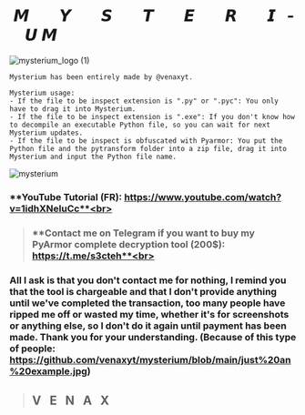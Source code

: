 #  ­  ­  ­  ­  ­ **𝙈 ­  ­  ­  ­  ­  ­  ­ 𝙔 ­  ­  ­  ­  ­  ­  ­ 𝙎 ­  ­  ­  ­  ­  ­  ­ 𝙏 ­  ­  ­  ­  ­  ­  ­ 𝙀 ­  ­  ­  ­  ­  ­  ­ 𝙍 ­  ­  ­  ­  ­  ­  ­ 𝙄 ­  ­  ­  ­  ­  ­  ­ 𝙐 ­  ­  ­  ­  ­  ­  ­ 𝙈**
![mysterium_logo (1)](https://user-images.githubusercontent.com/81310818/132258721-dc02bb73-772c-4530-a636-4daffbcdc23a.png)
```
Mysterium has been entirely made by @venaxyt.
```
```
Mysterium usage:
- If the file to be inspect extension is ".py" or ".pyc": You only have to drag it into Mysterium.
- If the file to be inspect extension is ".exe": If you don't know how to decompile an executable Python file, so you can wait for next Mysterium updates.
- If the file to be inspect is obfuscated with Pyarmor: You put the Python file and the pytransform folder into a zip file, drag it into Mysterium and input the Python file name.
```
![mysterium](https://user-images.githubusercontent.com/81310818/132141525-0bfb0f6e-a0d4-4770-8861-97622160baff.PNG)
### **YouTube Tutorial (FR): https://www.youtube.com/watch?v=1idhXNeluCc**<br>
> ### **Contact me on Telegram if you want to buy my PyArmor complete decryption tool (200$): https://t.me/s3cteh**<br>
### **All I ask is that you don't contact me for nothing, I remind you that the tool is chargeable and that I don't provide anything until we've completed the transaction, too many people have ripped me off or wasted my time, whether it's for screenshots or anything else, so I don't do it again until payment has been made. Thank you for your understanding. (Because of this type of people: https://github.com/venaxyt/mysterium/blob/main/just%20an%20example.jpg)**<br>
> ## **V  ­  ­ E  ­  ­ N  ­  ­ A  ­  ­ X**
